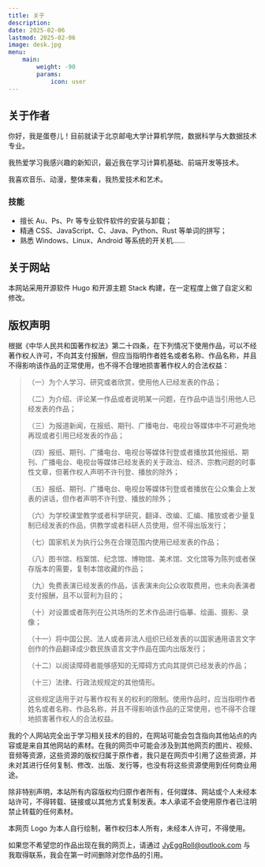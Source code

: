 ```yaml
---
title: 关于
description: 
date: 2025-02-06
lastmod: 2025-02-06
image: desk.jpg
menu:
    main: 
        weight: -90
        params:
            icon: user
---
```


## 关于作者

你好，我是蛋卷儿！目前就读于北京邮电大学计算机学院，数据科学与大数据技术专业。

我热爱学习我感兴趣的新知识，最近我在学习计算机基础、前端开发等技术。

我喜欢音乐、动漫，整体来看，我热爱技术和艺术。

### 技能

- 擅长 Au、Ps、Pr 等专业软件软件的安装与卸载；
- 精通 CSS、JavaScript、C、Java、Python、Rust 等单词的拼写；
- 熟悉 Windows、Linux、Android 等系统的开关机……

## 关于网站

本网站采用开源软件 Hugo 和开源主题 Stack 构建，在一定程度上做了自定义和修改。

## 版权声明

根据《中华人民共和国著作权法》第二十四条，在下列情况下使用作品，可以不经著作权人许可，不向其支付报酬，但应当指明作者姓名或者名称、作品名称，并且不得影响该作品的正常使用，也不得不合理地损害著作权人的合法权益：

>（一）为个人学习、研究或者欣赏，使用他人已经发表的作品；
>
>（二）为介绍、评论某一作品或者说明某一问题，在作品中适当引用他人已经发表的作品；
>
>（三）为报道新闻，在报纸、期刊、广播电台、电视台等媒体中不可避免地再现或者引用已经发表的作品；
>
>（四）报纸、期刊、广播电台、电视台等媒体刊登或者播放其他报纸、期刊、广播电台、电视台等媒体已经发表的关于政治、经济、宗教问题的时事性文章，但著作权人声明不许刊登、播放的除外；
>
>（五）报纸、期刊、广播电台、电视台等媒体刊登或者播放在公众集会上发表的讲话，但作者声明不许刊登、播放的除外；
>
>（六）为学校课堂教学或者科学研究，翻译、改编、汇编、播放或者少量复制已经发表的作品，供教学或者科研人员使用，但不得出版发行；
>
>（七）国家机关为执行公务在合理范围内使用已经发表的作品；
>
>（八）图书馆、档案馆、纪念馆、博物馆、美术馆、文化馆等为陈列或者保存版本的需要，复制本馆收藏的作品；
>
>（九）免费表演已经发表的作品，该表演未向公众收取费用，也未向表演者支付报酬，且不以营利为目的；
>
>（十）对设置或者陈列在公共场所的艺术作品进行临摹、绘画、摄影、录像；
>
>（十一）将中国公民、法人或者非法人组织已经发表的以国家通用语言文字创作的作品翻译成少数民族语言文字作品在国内出版发行；
>
>（十二）以阅读障碍者能够感知的无障碍方式向其提供已经发表的作品；
>
>（十三）法律、行政法规规定的其他情形。
>
>这些规定适用于对与著作权有关的权利的限制。使用作品时，应当指明作者姓名或者名称、作品名称，并且不得影响该作品的正常使用，也不得不合理地损害著作权人的合法权益。

我的个人网站完全出于学习相关技术的目的，在网站可能会包含指向其他站点的内容或是来自其他网站的素材。在我的网页中可能会涉及到其他网页的图片、视频、音频等资源，这些资源的版权归属于原作者，我只是在网页中引用了这些资源，并未对其进行任何复制、修改、出版、发行等，也没有将这些资源使用到任何商业用途。

除非特别声明，本站所有内容版权均归原作者所有，任何媒体、网站或个人未经本站许可，不得转载、链接或以其他方式复制发表。本人承诺不会使用原作者已注明禁止转载的任何素材。

本网页 Logo 为本人自行绘制，著作权归本人所有，未经本人许可，不得使用。

如果您不希望您的作品出现在我的网页上，请通过 <JyEggRoll@outlook.com> 与我取得联系，我会在第一时间删除对您作品的引用。
